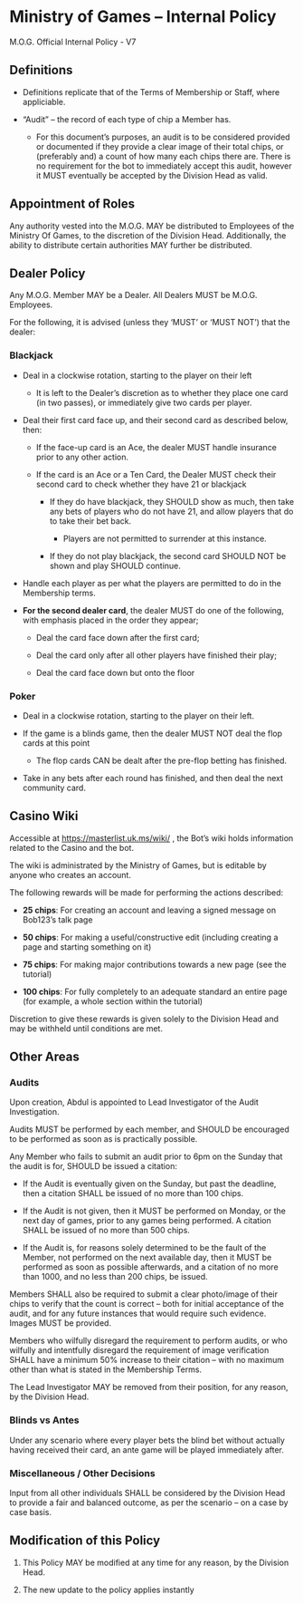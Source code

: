# Ministry of Games – Internal Policy

M.O.G. Official Internal Policy - V7

## Definitions

  - Definitions replicate that of the Terms of Membership or Staff,
    where appliciable.

  - “Audit” – the record of each type of chip a Member has.
    
      - For this document’s purposes, an audit is to be considered
        provided or documented if they provide a clear image of their
        total chips, or (preferably and) a count of how many each chips
        there are. There is no requirement for the bot to immediately
        accept this audit, however it MUST eventually be accepted by the
        Division Head as valid.

## Appointment of Roles

Any authority vested into the M.O.G. MAY be distributed to Employees of
the Ministry Of Games, to the discretion of the Division Head.
Additionally, the ability to distribute certain authorities MAY further
be distributed.

## Dealer Policy

Any M.O.G. Member MAY be a Dealer. All Dealers MUST be M.O.G. Employees.

For the following, it is advised (unless they ‘MUST’ or ‘MUST NOT’) that
the dealer:

### Blackjack

  - Deal in a clockwise rotation, starting to the player on their left
    
      - It is left to the Dealer’s discretion as to whether they place
        one card (in two passes), or immediately give two cards per
        player.

  - Deal their first card face up, and their second card as described
    below, then:
    
      - If the face-up card is an Ace, the dealer MUST handle insurance
        prior to any other action.
    
      - If the card is an Ace or a Ten Card, the Dealer MUST check their
        second card to check whether they have 21 or blackjack
        
          - If they do have blackjack, they SHOULD show as much, then
            take any bets of players who do not have 21, and allow
            players that do to take their bet back.
            
              - Players are not permitted to surrender at this instance.
        
          - If they do not play blackjack, the second card SHOULD NOT be
            shown and play SHOULD continue.

  - Handle each player as per what the players are permitted to do in
    the Membership terms.

  - **For the second dealer card**, the dealer MUST do one of the
    following, with emphasis placed in the order they appear;
    
      - Deal the card face down after the first card;
    
      - Deal the card only after all other players have finished their
        play;
    
      - Deal the card face down but onto the floor

### Poker

  - Deal in a clockwise rotation, starting to the player on their left.

  - If the game is a blinds game, then the dealer MUST NOT deal the flop
    cards at this point
    
      - The flop cards CAN be dealt after the pre-flop betting has
        finished.

  - Take in any bets after each round has finished, and then deal the
    next community card.

## Casino Wiki

Accessible at
[<span class="underline">https://masterlist.uk.ms/wiki/</span>](https://masterlist.uk.ms/wiki/)
, the Bot’s wiki holds information related to the Casino and the bot.

The wiki is administrated by the Ministry of Games, but is editable by
anyone who creates an account.

The following rewards will be made for performing the actions described:

  - **25 chips**: For creating an account and leaving a signed message
    on Bob123’s talk page

  - **50 chips**: For making a useful/constructive edit (including
    creating a page and starting something on it)

  - **75 chips**: For making major contributions towards a new page (see
    the tutorial)

  - **100 chips**: For fully completely to an adequate standard an
    entire page (for example, a whole section within the tutorial)

Discretion to give these rewards is given solely to the Division Head
and may be withheld until conditions are met.

## Other Areas

### Audits

Upon creation, Abdul is appointed to Lead Investigator of the Audit
Investigation.

Audits MUST be performed by each member, and SHOULD be encouraged to be
performed as soon as is practically possible.

Any Member who fails to submit an audit prior to 6pm on the Sunday that
the audit is for, SHOULD be issued a citation:

  - If the Audit is eventually given on the Sunday, but past the
    deadline, then a citation SHALL be issued of no more than 100 chips.

  - If the Audit is not given, then it MUST be performed on Monday, or
    the next day of games, prior to any games being performed. A
    citation SHALL be issued of no more than 500 chips.

  - If the Audit is, for reasons solely determined to be the fault of
    the Member, not performed on the next available day, then it MUST be
    performed as soon as possible afterwards, and a citation of no more
    than 1000, and no less than 200 chips, be issued.

Members SHALL also be required to submit a clear photo/image of their
chips to verify that the count is correct – both for initial acceptance
of the audit, and for any future instances that would require such
evidence. Images MUST be provided.

Members who wilfully disregard the requirement to perform audits, or who
wilfully and intentfully disregard the requirement of image verification
SHALL have a minimum 50% increase to their citation – with no maximum
other than what is stated in the Membership Terms.

The Lead Investigator MAY be removed from their position, for any
reason, by the Division Head.

### Blinds vs Antes

Under any scenario where every player bets the blind bet without
actually having received their card, an ante game will be played
immediately after.

### Miscellaneous / Other Decisions

Input from all other individuals SHALL be considered by the Division
Head to provide a fair and balanced outcome, as per the scenario – on a
case by case basis.

<span class="underline"></span>

## Modification of this Policy

1.  This Policy MAY be modified at any time for any reason, by the
    Division Head.

2.  The new update to the policy applies instantly
